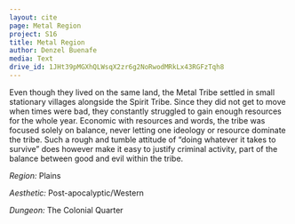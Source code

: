 ```yaml
---
layout: cite
page: Metal Region
project: S16
title: Metal Region
author: Denzel Buenafe
media: Text
drive_id: 1JHt39pMGXhQLWsqX2zr6g2NoRwodMRkLx43RGFzTqh8
---
```

Even though they lived on the same land, the Metal Tribe settled in small stationary villages alongside the Spirit Tribe. Since they did not get to move when times were bad, they constantly struggled to gain enough resources for the whole year. Economic with resources and words, the tribe was focused solely on balance, never letting one ideology or resource dominate the tribe. Such a rough and tumble attitude of “doing whatever it takes to survive” does however make it easy to justify criminal activity, part of the balance between good and evil within the tribe.

*Region:* Plains

*Aesthetic:* Post-apocalyptic/Western

*Dungeon:* The Colonial Quarter
